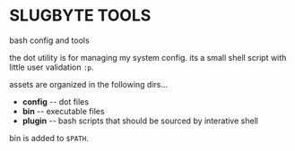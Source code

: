 # SLUGBYTE TOOLS

bash config and tools 

the dot utility is for managing my system config. its a small shell script with little user validation `:p`.


assets are organized in the following dirs...
* **config** -- dot files 
* **bin** -- executable files 
* **plugin** -- bash scripts that should be sourced by interative shell

bin is added to `$PATH`.
